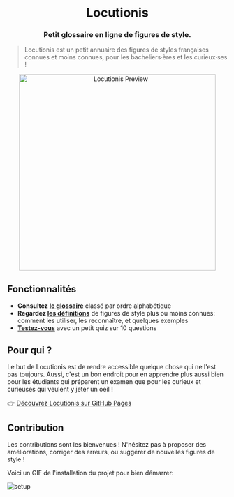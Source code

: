 <div>
  <h1 align="center">Locutionis</h1>
  <h3 align="center">Petit glossaire en ligne de figures de style.</h3>
</div>

> Locutionis est un petit annuaire des figures de styles françaises connues et moins connues, pour les bacheliers·ères et les curieux·ses !

<div align="center">
  <img width="450" height="auto" alt="Locutionis Preview" src="https://github.com/user-attachments/assets/5725210e-b880-49ce-a56c-7f2553b84058" />
</div>

## Fonctionnalités

- **Consultez [le glossaire](https://pbouillon.github.io/locutionis/glossaire?utm_source=gh-readme)** classé par ordre alphabétique
- **Regardez [les définitions](https://pbouillon.github.io/locutionis/alliteration?utm_source=gh-readme)** de figures de style plus ou moins connues: comment les utiliser, les reconnaître, et quelques exemples
- **[Testez-vous](https://pbouillon.github.io/locutionis/quiz?utm_source=gh-readme)** avec un petit quiz sur 10 questions

## Pour qui ?

Le but de Locutionis est de rendre accessible quelque chose qui ne l'est pas toujours. Aussi, c'est un bon endroit pour en apprendre plus aussi bien pour les étudiants qui préparent un examen
que pour les curieux et curieuses qui veulent y jeter un oeil !

👉 [Découvrez Locutionis sur GitHub Pages](https://pbouillon.github.io/locutionis?utm_source=gh-readme)

## Contribution

Les contributions sont les bienvenues ! N'hésitez pas à proposer des améliorations, corriger des erreurs, ou suggérer de nouvelles figures de style !

Voici un GIF de l'installation du projet pour bien démarrer:

![setup](https://github.com/user-attachments/assets/d004d379-859e-4601-985f-e2f42347b38b)
